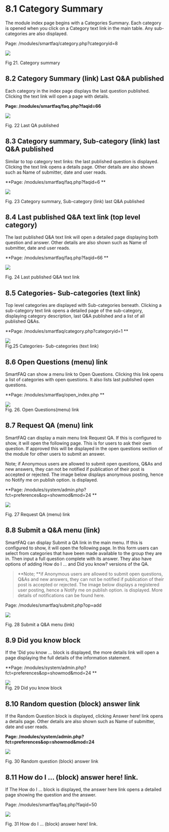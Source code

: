 # 8.1 Category Summary

The module index page begins with a Categories Summary. Each category is opened when you click on a Category text link in the main table. Any sub-categories are also displayed.

Page: /modules/smartfaq/category.php?categoryid=8 

![](../../assets/user-category.png)  

Fig 21. Category summary

## 8.2 Category Summary (link) Last Q&A published


Each category in the index page displays the last question published. Clicking the text link will open a page with details.

**Page: /modules/smartfaq/faq.php?faqid=66**

![](../../assets/user-category.png)  

Fig. 22 Last QA published

## 8.3 Category summary, Sub-category (link) last Q&A published


Similar to top category text links: the last published question is displayed. Clicking the text link opens a details page. Other details are also shown such as Name of submitter, date and user reads.

**Page: /modules/smartfaq/faq.php?faqid=6 **

![](../../assets/user-quote.png)  

Fig. 23 Category summary, Sub-category (link) last Q&A published

## 8.4 Last published Q&A text link (top level category)

The last published Q&A text link will open a detailed page displaying both question and answer. Other details are also shown such as Name of submitter, date and user reads.

**Page: /modules/smartfaq/faq.php?faqid=66 **

![](../../assets/user-answer.png)  

Fig. 24 Last published Q&A text link

## 8.5 Categories- Sub-categories (text link)

Top level categories are displayed with Sub-categories beneath. Clicking a sub-category text link opens a detailed page of the sub-category, displaying category description, last Q&A published and a list of all published Q&As.

**Page: /modules/smartfaq/category.php?categoryid=1 **

![](../../assets/user-textarea.png)  
Fig.25 Categories- Sub-categories (text link)


## 8.6 Open Questions (menu) link


SmartFAQ can show a menu link to Open Questions. Clicking this link opens a list of categories with open questions. It also lists last published open questions.

**Page: /modules/smartfaq/open_index.php **

![](../../assets/openQuestions.png)  
Fig. 26. Open Questions(menu) link


## 8.7 Request QA (menu) link


SmartFAQ can display a main menu link Request QA. If this is configured to show, it will open the following page. This is for users to ask their own question. If approved this will be displayed in the open questions section of the module for other users to submit an answer.

Note; if Anonymous users are allowed to submit open questions, Q&As and new answers, they can not be notified if publication of their post is accepted or rejected. The image below displays anonymous posting, hence no Notify me on publish option. is displayed.

**Page: /modules/system/admin.php?fct=preferences&op=showmod&mod=24 **


![](../../assets/requestQA.png)  

Fig. 27 Request QA (menu) link


## 8.8 Submit a Q&A menu (link)

SmartFAQ can display Submit a QA link in the main menu. If this is configured to show, it will open the following page. In this form users can select from categories that have been made available to the group they are in. Then input a full question complete with its answer. They also have options of adding How do I ... and Did you know? versions of the QA.

>**Note; **if Anonymous users are allowed to submit open questions, Q&As and new answers, they can not be notified if publication of their post is accepted or rejected. The image below displays a registered user posting, hence a Notify me on publish option. is displayed. More details of notifications can be found here.

Page: /modules/smartfaq/submit.php?op=add

![](../../assets/submitqa.png)  

Fig. 28 Submit a Q&A menu (link)

## 8.9 Did you know block

If the 'Did you know ... block is displayed, the more details link will open a page displaying the full details of the information statement.

**Page: /modules/system/admin.php?fct=preferences&op=showmod&mod=24 **

![](../../assets/user-moredetails.png)  
Fig. 29 Did you know block

## 8.10 Random question (block) answer link


If the Random Question block is displayed, clicking Answer here! link opens a details page. Other details are also shown such as Name of submitter, date and user reads.

**Page: /modules/system/admin.php?fct=preferences&op=showmod&mod=24**

![](../../assets/user-randomquestion.png)  

Fig. 30 Random question (block) answer link

## 8.11 How do I ... (block) answer here! link.

If The How do I ... block is displayed, the answer here link opens a detailed page showing the question and the answer.

Page: /modules/smartfaq/faq.php?faqid=50 

![](../../assets/user-weblinks.png)  

Fig. 31 How do I ... (block) answer here! link.



